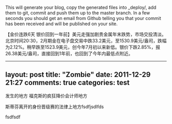This will generate your blog, copy the generated files into _deploy/, add them to git, commit and push them up to the master branch. In a few seconds you should get an email from Github telling you that your commit has been received and will be published on your site.

【金价连跌6天 银价回到一年前】美元走强加剧贵金属年末跌势，市场交投清淡。北京时间20:30，2月期金在电子盘交易中跌33.2美元，至1530.9美元/盎司，跌幅为2.12%。稍早跌至1523.9美元，创今年7月初以来新低。银价下跌2.85%，报26.38美元/盎司，直接回到1年前，也回到了今年内最低点附近。

---
layout: post
title: "Zombie"
date: 2011-12-29 21:27
comments: true
categories: test
---



发生的地方
福克斯的疯狂降价会计师地方   

斯蒂芬离开的身份晋级赛的法律上地方fsdfjsdlfds


fsdfsdf
